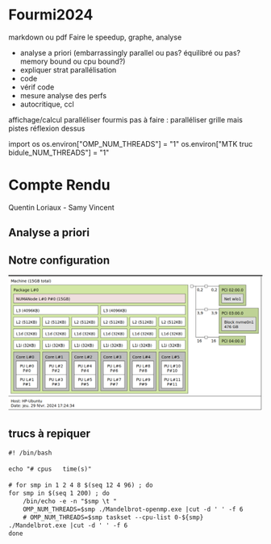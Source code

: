 # Fourmi2024

markdown ou pdf
Faire le speedup, graphe, analyse
- analyse a priori (embarrassingly parallel ou pas? équilibré ou pas? memory bound ou cpu bound?)
- expliquer strat parallélisation
- code
- vérif code
- mesure analyse des perfs
- autocritique, ccl



affichage/calcul
paralléliser fourmis
pas à faire : paralléliser grille
    mais pistes réflexion dessus

import os
os.environ["OMP_NUM_THREADS"] = "1"
os.environ["MTK truc bidule_NUM_THREADS"] = "1"

# Compte Rendu

Quentin Loriaux - Samy Vincent

## Analyse a priori

## Notre configuration

![myConfig.png](img/myConfig.png "using lstopo")

## trucs à repiquer

```
#! /bin/bash

echo "# cpus   time(s)"

# for smp in 1 2 4 8 $(seq 12 4 96) ; do
for smp in $(seq 1 200) ; do
    /bin/echo -e -n "$smp \t "
    OMP_NUM_THREADS=$smp ./Mandelbrot-openmp.exe |cut -d ' ' -f 6
    # OMP_NUM_THREADS=$smp taskset --cpu-list 0-${smp} ./Mandelbrot.exe |cut -d ' ' -f 6
done
```

